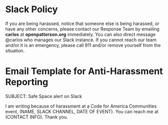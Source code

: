 # Slack Policy
If you are being harassed, notice that someone else is being harassed, or have any other concerns, please contact our Response Team by emailing **carlos** at **openpatterson.org** immediately. You can also direct message @carlos who manages our Slack instance. 
If you cannot reach our team and/or it is an emergency, please call 911 and/or remove yourself from the situation.

# Email Template for Anti-Harassment Reporting
SUBJECT: Safe Space alert on Slack

I am writing because of harassment at a Code for America Communities event, (NAME, SLACK CHANNEL, DATE OF EVENT). 
You can reach me at (CONTACT INFO). Thank you.
